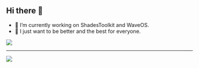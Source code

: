## Hi there 👋

<!--
**khuza08/khuza08** is a ✨ _special_ ✨ repository because its `README.md` (this file) appears on your GitHub profile.

Here are some ideas to get you started:-->

- 🔭 I’m currently working on ShadesToolkit and WaveOS.
- 🌱 I just want to be better and the best for everyone.


![](https://github-readme-stats.vercel.app/api/top-langs/?username=khuza08&theme=dark&hide_border=true&include_all_commits=true&count_private=false&layout=compact)

---
[![](https://visitcount.itsvg.in/api?id=khuza08&icon=0&color=12)](https://visitcount.itsvg.in)
